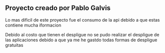 ## Proyecto creado por Pablo Galvis

Lo mas dificil de este proyecto fue el consumo de la api
debido a que estas contiene mucha iformacion

Debido al costo que tienen el despligue no se pudo realizar el despligue de las aplicaciones debido a que ya me he gastdo todas formas de despligue gratuitas
